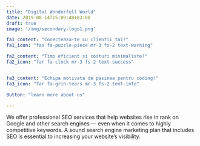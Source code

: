 ```yaml
---
title: "Digital Wonderfull World"
date: 2019-08-14T15:09:48+03:00
draft: true
image: '/img/secondary-logo1.png'

fa1_content: "Conecteaza-te cu clientii tai!"
fa1_icon: "fas fa-puzzle-piece mr-3 fs-2 text-warning"

fa2_content: "Timp eficient si costuri minimaliste!"
fa2_icon: "far fa-clock mr-3 fs-2 text-success"


fa3_content: "Echipa motivata de pasinea pentru coding!"
fa3_icon: "far fa-grin-tears mr-3 fs-2 text-info"

Button: "learn more about us"

---
```

We offer professional SEO services that help websites rise in rank on Google and other search engines — even when it comes to
<span class="font-weight-extra-bold"> highly competitive keywords.</span> A sound search engine marketing plan that
includes SEO is essential to increasing your website’s visibility.</p>
